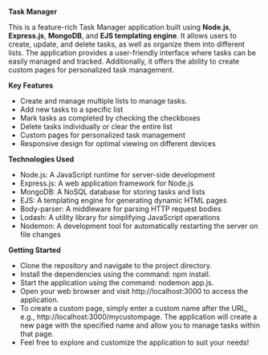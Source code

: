 **Task Manager**

This is a feature-rich Task Manager application built using **Node.js**, **Express.js**, **MongoDB**, and **EJS templating engine**. It allows users to create, update, and delete tasks, as well as organize them into different lists. The application provides a user-friendly interface where tasks can be easily managed and tracked. Additionally, it offers the ability to create custom pages for personalized task management.



**Key Features** 

- Create and manage multiple lists to manage tasks.
- Add new tasks to a specific list
- Mark tasks as completed by checking the checkboxes
- Delete tasks individually or clear the entire list
- Custom pages for personalized task management
- Responsive design for optimal viewing on different devices



**Technologies Used**

- Node.js: A JavaScript runtime for server-side development
- Express.js: A web application framework for Node.js
- MongoDB: A NoSQL database for storing tasks and lists
- EJS: A templating engine for generating dynamic HTML pages
- Body-parser: A middleware for parsing HTTP request bodies
- Lodash: A utility library for simplifying JavaScript operations
- Nodemon: A development tool for automatically restarting the server on file changes



**Getting Started** 

- Clone the repository and navigate to the project directory.
- Install the dependencies using the command: npm install.
- Start the application using the command: nodemon app.js.
- Open your web browser and visit http://localhost:3000 to access the application.
- To create a custom page, simply enter a custom name after the URL, e.g., http://localhost:3000/mycustompage. The application will create a new page with the specified name and allow you to manage tasks within that page.
- Feel free to explore and customize the application to suit your needs!








